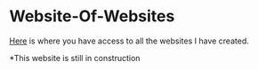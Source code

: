 # Website-Of-Websites

[Here](https://wan-mei-t.github.io/Website-Of-Websites/ "Wan Mei's Website") is where you have access to all the websites I have created.

*This website is still in construction

